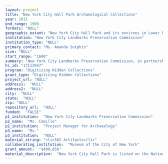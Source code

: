 ```yaml
--- 
layout: project 
title: "New York City Hall Park Archaeological Collections"
year: 2015
end_range: 1900
formats: "NULL"
geographic_extant: "New York City Hall Park and its environs in Lower Manhattan, New York City."
institution: "New York City Landmarks Preservation Commission"
institution_type: "NULL"
primary_contact: "Ms. Amanda Sutphin"
size: "NULL"
start_range: "1690"
summary: "New York City Landmarks Preservation Commission, in partnership with the Museum of the City of New York, seeks to verify, catalog, and digitize the archaeological collection excavated in City Hall Park in Lower Manhattan. City Hall completed in 1811, stands in the midst of the City's former Commons which were an important Colonial gathering place. Over the past thirty years, eleven archaeological excavations have uncovered close to 100,000 artifacts. Unfortunately, these have remained largely inaccessible to researchers and the public. The City Hall Park Collection records will be integrated with the City's KeepThinking database and made available on a public search portal on nyc.gov. Entries will be enriched to include historical events, descriptions, and cross-referenced to other collections and over 10,000 high resolution photographs will be taken representing 10% of the collection. This innovative database, will allow the new identification of vertical and horizontal connections in this collection and others."
hc_id: "17113947"
program: "Digitizing Hidden Collections"
grant_type: "Digitizing Hidden Collections"
project_url: "NULL"
address1:  "NULL"
address2:  "NULL"
city:  "NULL"
state:  "NULL"
zip: "NULL"
repository_url:  "NULL"
funded:  "FALSE"
p1_institution:  "New York City Landmarks Preservation Commission"
p2_name:  "Ms. Camille"
p2_institution:  "Project Manager for Archaeology"
p3_name:  "Ms."
p3_institution:  "NULL"
material_string: "<li>502 Artifacts</li>"
collaborating_institution:  "Museum of the City of New York"
grant_amount:  "$499,856"
material_description:  "New York City Hall Park is listed on the National Register and is within the African Burial Ground and the Commons Historic District as well as being an individually designated New York City landmark. The City Hall Park collection results from eleven public archaeological excavations in and around the park that occurred over a thirty year period. This collection includes 502 Banker boxes of archaeological materials containing over 100,000 artifacts, associated documentation, soil and other scientific samples. The artifacts include unique objects such as a Revolutionary era bayonet, 18th century coins and medals, liquor and patent medicine bottles, and personal objects such as buttons and eye glasses. They primarily date to the 18th and early 19th century and form one of the largest extant Urban Archaeological collections from this period in the world. Unfortunately, this collection has languished in obscurity due to a lack of funding to organize, standardize, and make them accessible. The majority of the archaeological excavations were completed as part of development projects and as the area is within the only designated New York City archaeological historic district, all construction in the area is regulated by the Landmarks Preservation Commission. The excavations were undertaken by professional archaeologists including: Hartgen Archaeological Associates, Chrysalis Archaeological Consultants, Linda Stone, Parsons Engineering Science, Grossman Associates, Brooklyn College Archaeological Research Center, Landmarks Preservation Commission. As all of the excavations occurred on land owned by the City of New York, the collections belong to the City which is obligated to ensure their appropriate curation. All the collections are now within New York City's climate controlled Repository. Digitization will allow the public and researchers from a variety of fields such as: social historians, economic historians, military historians, archaeologists, material cultural experts, historic architectural experts, art historians, historians of foodways, anthropologists, sociologists, and museums, access."
---
```

